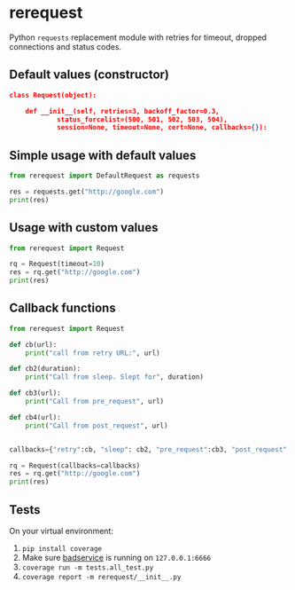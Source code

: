 
# rerequest

Python `requests` replacement module with retries for timeout, dropped connections and status codes.

## Default values (constructor)

```json
class Request(object):

    def __init__(self, retries=3, backoff_factor=0.3,
            status_forcelist=(500, 501, 502, 503, 504),
            session=None, timeout=None, cert=None, callbacks={}):
```

## Simple usage with default values

```python
from rerequest import DefaultRequest as requests

res = requests.get("http://google.com")
print(res)
```
## Usage with custom values

```python
from rerequest import Request

rq = Request(timeout=10)
res = rq.get("http://google.com")
print(res)
```
## Callback functions

```python
from rerequest import Request

def cb(url):
    print("call from retry URL:", url)

def cb2(duration):
    print("Call from sleep. Slept for", duration)

def cb3(url):
    print("Call from pre_request", url)

def cb4(url):
    print("Call from post_request", url)


callbacks={"retry":cb, "sleep": cb2, "pre_request":cb3, "post_request":cb4}

rq = Request(callbacks=callbacks)
res = rq.get("http://google.com")
print(res)

```

## Tests
On your virtual environment:
1. `pip install coverage`
2. Make sure [badservice](https://github.com/diegohce/badservice/releases/download/v0.1.0/badservice-0.1.0-linux_x64.tar.bz2) is running on `127.0.0.1:6666`
3.  `coverage run -m tests.all_test.py`
4.  `coverage report -m rerequest/__init__.py`
